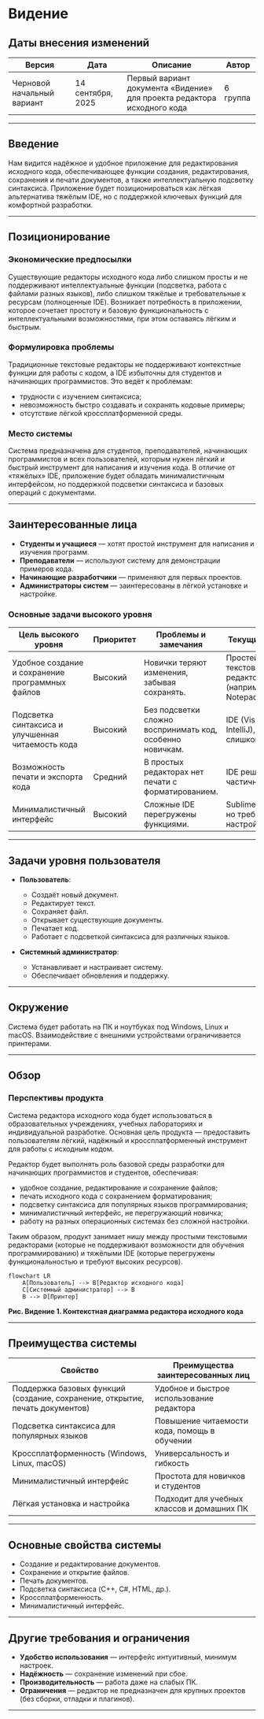 # Видение

## Даты внесения изменений

| Версия                     | Дата              | Описание                                                                | Автор         |
| -------------------------- | ----------------- | ----------------------------------------------------------------------- | ------------- |
| Черновой начальный вариант | 14 сентября, 2025 | Первый вариант документа «Видение» для проекта редактора исходного кода |   6 группа    |

---

## Введение

Нам видится надёжное и удобное приложение для редактирования исходного кода, обеспечивающее функции создания, редактирования, сохранения и печати документов, а также интеллектуальную подсветку синтаксиса. Приложение будет позиционироваться как лёгкая альтернатива тяжёлым IDE, но с поддержкой ключевых функций для комфортной разработки.

---

## Позиционирование

### Экономические предпосылки

Существующие редакторы исходного кода либо слишком просты и не поддерживают интеллектуальные функции (подсветка, работа с файлами разных языков), либо слишком тяжёлые и требовательные к ресурсам (полноценные IDE). Возникает потребность в приложении, которое сочетает простоту и базовую функциональность с интеллектуальными возможностями, при этом оставаясь лёгким и быстрым.

### Формулировка проблемы

Традиционные текстовые редакторы не поддерживают контекстные функции для работы с кодом, а IDE избыточны для студентов и начинающих программистов. Это ведёт к проблемам:

* трудности с изучением синтаксиса;
* невозможность быстро создавать и сохранять кодовые примеры;
* отсутствие лёгкой кроссплатформенной среды.

### Место системы

Система предназначена для студентов, преподавателей, начинающих программистов и всех пользователей, которым нужен лёгкий и быстрый инструмент для написания и изучения кода. В отличие от «тяжёлых» IDE, приложение будет обладать минималистичным интерфейсом, но поддержкой подсветки синтаксиса и базовых операций с документами.

---

## Заинтересованные лица

* **Студенты и учащиеся** — хотят простой инструмент для написания и изучения программ.
* **Преподаватели** — используют систему для демонстрации примеров кода.
* **Начинающие разработчики** — применяют для первых проектов.
* **Администраторы систем** — заинтересованы в лёгкой установке и настройке.

### Основные задачи высокого уровня

| Цель высокого уровня                              | Приоритет | Проблемы и замечания                                      | Текущие решения                                       |
| ------------------------------------------------- | --------- | --------------------------------------------------------- | ----------------------------------------------------- |
| Удобное создание и сохранение программных файлов  | Высокий   | Новички теряют изменения, забывая сохранять.              | Простейшие текстовые редакторы (например, Notepad)    |
| Подсветка синтаксиса и улучшенная читаемость кода | Высокий   | Без подсветки сложно воспринимать код, особенно новичкам. | IDE (Visual Studio, IntelliJ), но они слишком сложные |
| Возможность печати и экспорта кода                | Средний   | В простых редакторах нет печати с форматированием.        | IDE решают частично                                   |
| Минималистичный интерфейс                         | Высокий   | Сложные IDE перегружены функциями.                        | Sublime/Notepad++, но требуют настройки               |

---

## Задачи уровня пользователя

* **Пользователь**:
  * Создаёт новый документ.
  * Редактирует текст.
  * Сохраняет файл.
  * Открывает существующие документы.
  * Печатает код.
  * Работает с подсветкой синтаксиса для различных языков.

* **Системный администратор**:
  * Устанавливает и настраивает систему.
  * Обеспечивает обновления и поддержку.

---

## Окружение

Система будет работать на ПК и ноутбуках под Windows, Linux и macOS. Взаимодействие с внешними устройствами ограничивается принтерами.

---

## Обзор

### Перспективы продукта

Система редактора исходного кода будет использоваться в образовательных учреждениях, учебных лабораториях и индивидуальной разработке. Основная цель продукта — предоставить пользователям лёгкий, надёжный и кроссплатформенный инструмент для работы с исходным кодом.

Редактор будет выполнять роль базовой среды разработки для начинающих программистов и студентов, обеспечивая:

* удобное создание, редактирование и сохранение файлов;
* печать исходного кода с сохранением форматирования;
* подсветку синтаксиса для популярных языков программирования;
* минималистичный интерфейс, не перегружающий новичка;
* работу на разных операционных системах без сложной настройки.

Таким образом, продукт занимает нишу между простыми текстовыми редакторами (которые не поддерживают возможности для обучения программированию) и тяжёлыми IDE (которые перегружены функциональностью и требуют высоких ресурсов).

```mermaid
flowchart LR
    A[Пользователь] --> B[Редактор исходного кода]
    C[Системный администратор] --> B
    B --> D[Принтер]
```

**Рис. Видение 1. Контекстная диаграмма редактора исходного кода**

---

## Преимущества системы

| Свойство                                                                      | Преимущества заинтересованных лиц            |
| ----------------------------------------------------------------------------- | -------------------------------------------- |
| Поддержка базовых функций (создание, сохранение, открытие, печать документов) | Удобное и быстрое использование редактора    |
| Подсветка синтаксиса для популярных языков                                    | Повышение читаемости кода, помощь в обучении |
| Кроссплатформенность (Windows, Linux, macOS)                                  | Универсальность и гибкость                   |
| Минималистичный интерфейс                                                     | Простота для новичков и студентов            |
| Лёгкая установка и настройка                                                  | Подходит для учебных классов и домашних ПК   |

---

## Основные свойства системы

* Создание и редактирование документов.
* Сохранение и открытие файлов.
* Печать документов.
* Подсветка синтаксиса (C++, C#, HTML, др.).
* Кроссплатформенность.
* Минималистичный интерфейс.

---

## Другие требования и ограничения

* **Удобство использования** — интерфейс интуитивный, минимум настроек.
* **Надёжность** — сохранение изменений при сбое.
* **Производительность** — работа даже на слабых ПК.
* **Ограничения** — редактор не предназначен для крупных проектов (без сборки, отладки и плагинов).


---
